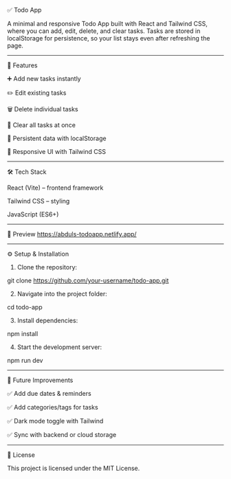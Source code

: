 ✅ Todo App

A minimal and responsive Todo App built with React and Tailwind CSS, where you can add, edit, delete, and clear tasks. Tasks are stored in localStorage for persistence, so your list stays even after refreshing the page.


---

🚀 Features

➕ Add new tasks instantly

✏️ Edit existing tasks

🗑 Delete individual tasks

🧹 Clear all tasks at once

💾 Persistent data with localStorage

🎨 Responsive UI with Tailwind CSS



---

🛠 Tech Stack

React (Vite) – frontend framework

Tailwind CSS – styling

JavaScript (ES6+)



---

📸 Preview
https://abduls-todoapp.netlify.app/


---

⚙️ Setup & Installation

1. Clone the repository:

git clone https://github.com/your-username/todo-app.git


2. Navigate into the project folder:

cd todo-app


3. Install dependencies:

npm install


4. Start the development server:

npm run dev




---

🚧 Future Improvements

✅ Add due dates & reminders

✅ Add categories/tags for tasks

✅ Dark mode toggle with Tailwind

✅ Sync with backend or cloud storage



---

📜 License

This project is licensed under the MIT License.
